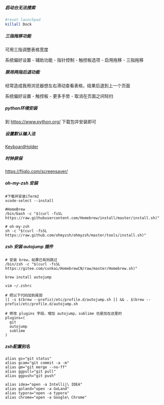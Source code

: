 ##### 启动台无法搜索

```bash
#reset launchpad
killall Dock
```



##### 三指拖移功能

可用三指调整表格宽度

系统偏好设置 - 辅助功能 - 指针控制 - 触控板选项 - 启用拖移 - 三指拖移



##### 禁用两指后退功能

经常造成我用浏览器想左右滑动查看表格，结果后退到上一个页面

系统偏好设置 - 触控板 - 更多手势 - 取消在页面之间轻扫



##### python环境安装

到 https://www.python.org/ 下载包并安装即可



##### 设置默认输入法

[KeyboardHolder](https://github.com/leaves615/KeyboardHolder)



##### 时钟屏保

https://fliqlo.com/screensaver/



##### oh-my-zsh 安装

```shell
#下载并安装iTerm2
xcode-select --install

#HomeBrew
/bin/bash -c "$(curl -fsSL https://raw.githubusercontent.com/Homebrew/install/master/install.sh)"

# oh-my-zsh
sh -c "$(curl -fsSL https://raw.github.com/ohmyzsh/ohmyzsh/master/tools/install.sh)"
```



##### zsh 安装 autojump 插件

```shell
# 安装 brew，如果已有则跳过
/bin/zsh -c "$(curl -fsSL https://gitee.com/cunkai/HomebrewCN/raw/master/Homebrew.sh)"

brew install autojump

vim ~/.zshrc

# 把以下代码加到尾部
[[ -s $(brew --prefix)/etc/profile.d/autojump.sh ]] && . $(brew --prefix)/etc/profile.d/autojump.sh

# 修改 plugins 字段，增加 autojump，sublime 也是加在这里的
plugins=(
  git
  autojump
  sublime
)
```



##### zsh配置别名

```shell
alias gs="git status"
alias gcam="git commit -a -m"
alias gm="git merge --no-ff"
alias ggpull="git pull"
alias ggpush="git push"

alias idea="open -a Intellij\ IDEA"
alias goland="open -a GoLand"
alias typora="open -a typora"
alias chrome="open -a Google\ Chrome"
```

